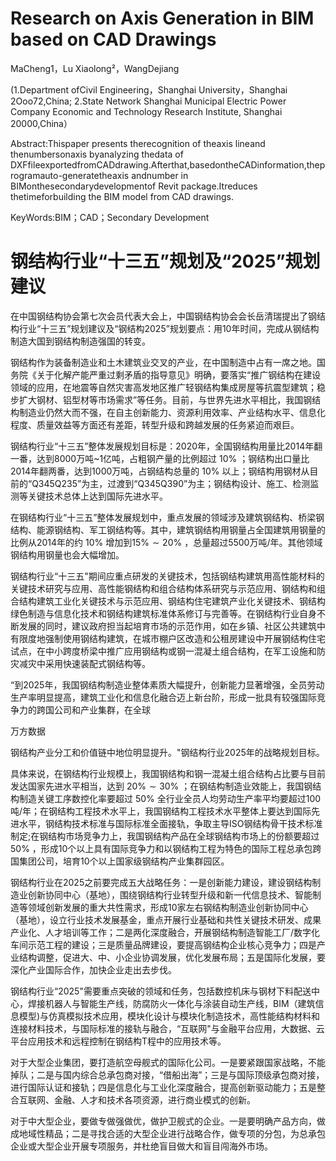 # Research on Axis Generation in BIM based on CAD Drawings

MaCheng1，Lu Xiaolong²，WangDejiang

(1.Department ofCivil Engineering，Shanghai University，Shanghai 2Ooo72,China; 2.State Network Shanghai Municipal Electric Power Company Economic and Technology Research Institute, Shanghai 20000,China）

Abstract:Thispaper presents therecognition of theaxis lineand thenumbersonaxis byanalyzing thedata of DXFfileexportedfromCADdrawing.Afterthat,basedontheCADinformation,theprogramauto-generatetheaxis andnumber in BIMonthesecondarydevelopmentof Revit package.Itreduces thetimeforbuilding the BIM model from CAD drawings.

KeyWords:BIM；CAD；Secondary Development

# 钢结构行业“十三五”规划及“2025”规划建议

在中国钢结构协会第七次会员代表大会上，中国钢结构协会会长岳清瑞提出了钢结构行业“十三五”规划建议及“钢结构2025”规划要点：用10年时间，完成从钢结构制造大国到钢结构制造强国的转变。

钢结构作为装备制造业和土木建筑业交叉的产业，在中国制造中占有一席之地。国务院《关于化解产能严重过剩矛盾的指导意见》明确，要落实“推广钢结构在建设领域的应用，在地震等自然灾害高发地区推广轻钢结构集成房屋等抗震型建筑；稳步扩大钢材、铝型材等市场需求”等任务。目前，与世界先进水平相比，我国钢结构制造业仍然大而不强，在自主创新能力、资源利用效率、产业结构水平、信息化程度、质量效益等方面还有差距，转型升级和跨越发展的任务紧迫而艰巨。

钢结构行业“十三五”整体发展规划目标是：2020年，全国钢结构用量比2014年翻一番，达到8000万吨\~1亿吨，占粗钢产量的比例超过 $10 \%$ ；钢结构出口量比2014年翻两番，达到1000万吨，占钢结构总量的 $10 \%$ 以上；钢结构用钢材从目前的“Q345Q235”为主，过渡到“Q345Q390”为主；钢结构设计、施工、检测监测等关键技术总体上达到国际先进水平。

在钢结构行业“十三五”整体发展规划中，重点发展的领域涉及建筑钢结构、桥梁钢结构、能源钢结构、军工钢结构等。其中，建筑钢结构用钢量占全国建筑用钢量的比例从2014年的约 $10 \%$ 增加到$1 5 \% \sim 2 0 \%$ ，总量超过5500万吨/年。其他领域钢结构用钢量也会大幅增加。

钢结构行业“十三五"期间应重点研发的关键技术，包括钢结构建筑用高性能材料的关键技术研究与应用、高性能钢结构和组合结构体系研究与示范应用、钢结构和组合结构建筑工业化关键技术与示范应用、钢结构住宅建筑产业化关键技术、钢结构绿色制造与信息化技术和钢结构建筑标准体系修订与完善等。在钢结构行业自身不断发展的同时，建议政府担当起培育市场的示范作用，如在乡镇、社区公共建筑中有限度地强制使用钢结构建筑，在城市棚户区改造和公租房建设中开展钢结构住宅试点，在中小跨度桥梁中推广应用钢结构或钢一混凝土组合结构，在军工设施和防灾减灾中采用快速装配式钢结构等。

“到2025年，我国钢结构制造业整体素质大幅提升，创新能力显著增强，全员劳动生产率明显提高，建筑工业化和信息化融合迈上新台阶，形成一批具有较强国际竞争力的跨国公司和产业集群，在全球

万方数据

钢结构产业分工和价值链中地位明显提升。"钢结构行业2025年的战略规划目标。

具体来说，在钢结构行业规模上，我国钢结构和钢一混凝土组合结构占比要与目前发达国家先进水平相当，达到 $2 0 \% \sim 3 0 \%$ ；在钢结构制造业效能上，我国钢结构制造关键工序数控化率要超过 $5 0 \%$ 全行业全员人均劳动生产率平均要超过100吨/年；在钢结构工程技术水平上，我国钢结构工程技术水平整体上要达到国际先进水平，钢结构技术标准与国际标准全面接轨，争取主导ISO钢结构骨干技术标准制定;在钢结构市场竞争力上，我国钢结构产品在全球钢结构市场上的份额要超过 $5 0 \%$ ，形成10个以上具有国际竞争力和以钢结构工程为特色的国际工程总承包跨国集团公司，培育10个以上国家级钢结构产业集群园区。

钢结构行业在2025之前要完成五大战略任务：一是创新能力建设，建设钢结构制造业创新协同中心（基地），围绕钢结构行业转型升级和新一代信息技术、智能制造等领域创新发展的重大共性需求，形成10家左右钢结构制造业创新协同中心（基地），设立行业技术发展基金，重点开展行业基础和共性关键技术研发、成果产业化、人才培训等工作；二是两化深度融合，开展钢结构制造智能工厂/数字化车间示范工程的建设；三是质量品牌建设，要提高钢结构企业核心竞争力；四是产业结构调整，促进大、中、小企业协调发展，优化发展布局；五是国际化发展，要深化产业国际合作，加快企业走出去步伐。

钢结构行业“2025"需要重点突破的领域和任务，包括数控机床与钢材下料配送中心，焊接机器人与智能生产线，防腐防火一体化与涂装自动生产线，BIM（建筑信息模型)与仿真模拟技术应用，模块化设计与模块化制造技术，高性能结构材料和连接材料技术，与国际标准的接轨与融合，“互联网"与金融平台应用，大数据、云平台应用技术和远程控制在钢结构T程中的应用技术等。

对于大型企业集团，要打造航空母舰式的国际化公司。一是要紧跟国家战略，不能掉队；二是与国内综合总承包商对接，“借船出海”；三是与国际顶级承包商对接，进行国际认证和接轨；四是信息化与工业化深度融合，提高创新驱动能力；五是整合互联网、金融、人才和技术各项资源，进行商业模式的创新。

对于中大型企业，要做专做强做优，做护卫舰式的企业。一是要明确产品方向，做成地域性精品；二是寻找合适的大型企业进行战略合作，做专项的分包，为总承包企业或大型企业开展专项服务，并杜绝盲目做大和盲目闯海外市场。